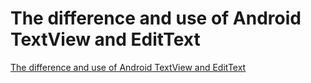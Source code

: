 # The difference and use of Android TextView and EditText
[The difference and use of Android TextView and EditText](https://aiwithcloud.com/2022/09/16/the_difference_and_use_of_android_textview_and_edittext/)